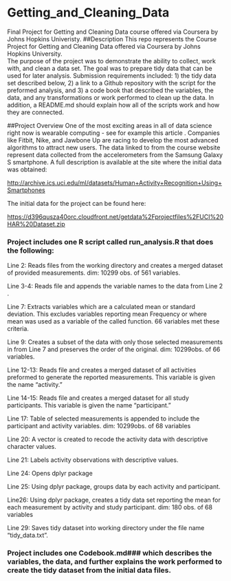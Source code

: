 Getting_and_Cleaning_Data
=========================

Final Project for Getting and Cleaning Data course offered via Coursera by Johns Hopkins Univeristy.
##Description
This repo represents the Course Project for Getting and Cleaning Data offered via Coursera by Johns Hopkins University.  
The purpose of the project was to demonstrate the ability to collect, work with, and clean a data set. The goal was to prepare tidy data that can be used for later analysis. Submission requirements included: 1) the tidy data set described below, 2) a link to a Github repository with the script for the preformed analysis, and 3) a code book that described the variables, the data, and any transformations or work performed to clean up the data. In addition, a README.md should explain how all of the scripts work and how they are connected.  

##Project Overview
One of the most exciting areas in all of data science right now is wearable computing - see for example this article . Companies like Fitbit, Nike, and Jawbone Up are racing to develop the most advanced algorithms to attract new users. The data linked to from the course website represent data collected from the accelerometers from the Samsung Galaxy S smartphone. A full description is available at the site where the initial data was obtained: 

http://archive.ics.uci.edu/ml/datasets/Human+Activity+Recognition+Using+Smartphones 

The initial data for the project can be found here: 

https://d396qusza40orc.cloudfront.net/getdata%2Fprojectfiles%2FUCI%20HAR%20Dataset.zip 


###	Project includes one R script called run_analysis.R that does the following: 
Line 2: Reads files from the working directory and creates a merged dataset of provided measurements. dim: 10299 obs. of 561 variables.

Line 3-4: Reads file and appends the variable names to the data from Line 2 .

Line 7: Extracts variables which are a calculated mean or standard deviation.  This excludes variables reporting mean Frequency or where mean was used as a variable of the called function. 66 variables met these criteria.

Line 9: Creates a subset of the data with only those selected measurements in from Line 7 and preserves the order of the original.  dim: 10299obs. of 66 variables. 

Line 12-13: Reads file and creates a merged dataset of all activities preformed to generate the reported measurements.  This variable is given the name “activity.”

Line 14-15: Reads file and creates a merged dataset for all study participants.  This variable is given the name “participant.”

Line 17: Table of selected measurements is appended to include the participant and activity variables. dim: 10299obs. of 68 variables 

Line 20: A vector is created to recode the activity data with descriptive character values.

Line 21: Labels activity observations with descriptive values.

Line 24: Opens dplyr package

Line 25: Using dplyr package, groups data by each activity and participant.

Line26: Using dplyr package, creates a tidy data set reporting the mean for each measurement by activity and study participant. dim: 180 obs. of 68 variables

Line 29: Saves tidy dataset into working directory under the file name “tidy_data.txt”.

###	Project includes one Codebook.md### which describes the variables, the data, and further explains the work performed to create the tidy dataset from the initial data files.
